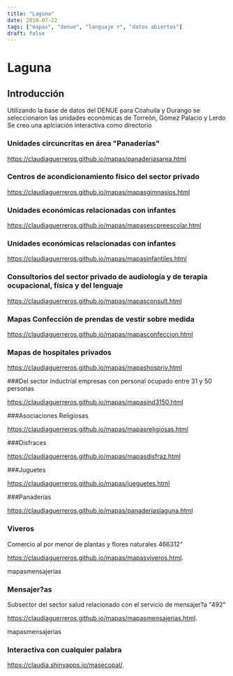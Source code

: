 ```yaml
---
title: "Laguna"
date: 2018-07-22
tags: ["mapas", "denue", "languaje r", "datos abiertos"]
draft: false
---
```


# Laguna

## Introducción

Utilizando la base de datos del DENUE para Coahuila y Durango se seleccionaron
las unidades económicas de Torreón, Gómez Palacio y Lerdo
Se creo una aplciación interactiva como directorio


### Unidades circuncritas en área "Panaderías"
<https://claudiaguerreros.github.io/mapas/panaderiasarea.html>


### Centros de acondicionamiento físico del sector privado
<https://claudiaguerreros.github.io/mapas/mapasgimnasios.html>


### Unidades económicas relacionadas con infantes
<https://claudiaguerreros.github.io/mapas/mapasescpreescolar.html>


### Unidades económicas relacionadas con infantes
<https://claudiaguerreros.github.io/mapas/mapasinfantiles.html>

### Consultorios del sector privado de audiología y de terapia ocupacional, física y del lenguaje
<https://claudiaguerreros.github.io/mapas/mapasconsult.html>


### Mapas Confección de prendas de vestir sobre medida
<https://claudiaguerreros.github.io/mapas/mapasconfeccion.html>



### Mapas de hospitales privados
<https://claudiaguerreros.github.io/mapas/mapashospriv.html>

###Del sector inductrial empresas con personal ocupado entre 31 y 50 personas

<https://claudiaguerreros.github.io/mapas/mapasind3150.html>


###Asociaciones Religiosas

<https://claudiaguerreros.github.io/mapas/mapasreligiosas.html>

###Disfraces

<https://claudiaguerreros.github.io/mapas/mapasdisfraz.html>

###Juguetes

<https://claudiaguerreros.github.io/mapas/jueguetes.html>

###Panaderías

<https://claudiaguerreros.github.io/mapas/panaderiaslaguna.html>

### Viveros
Comercio al por menor de plantas y flores naturales  466312"

<https://claudiaguerreros.github.io/mapas/mapasviveros.html>.

mapasmensajerias

### Mensajer?as
Subsector del sector salud relacionado con el servicio de mensajer?a "492"

<https://claudiaguerreros.github.io/mapas/mapasmensajerias.html>.

mapasmensajerias

### Interactiva con cualquier palabra 

<https://claudia.shinyapps.io/masecopal/>.

